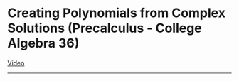 # Creating Polynomials from Complex Solutions (Precalculus - College Algebra 36)

[Video](https://www.youtube.com/watch?v=lIFeZLHVWmc)

---
